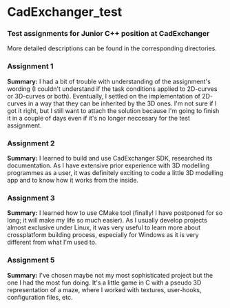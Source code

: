 # CadExchanger_test
### Test assignments for Junior C++ position at CadExchanger  
More detailed descriptions can be found in the corresponding directories.

### Assignment 1
**Summary:** I had a bit of trouble with understanding of the assignment's wording (I couldn't understand if the task conditions applied to 2D-curves or 3D-curves or both). Eventually, I settled on the implementation of 2D-curves in a way that they can be inherited by the 3D ones. I'm not sure if I got it right, but I still want to attach the solution because I'm going to finish it in a couple of days even if it's no longer neccesary for the test assignment.    

### Assignment 2
**Summary:** I learned to build and use CadExchanger SDK, researched its documentation. As I have extensive prior experience with 3D modelling programmes as a user, it was definitely exciting to code a little 3D modelling app and to know how it works from the inside.  

### Assignment 3
**Summary:** I learned how to use CMake tool (finally! I have postponed for so long; it will make my life so much easier). As I usually develop projects almost exclusive under Linux, it was very useful to learn more about crossplatform building process, especially for Windows as it is very different from what I'm used to.  

### Assignment 5
**Summary:** I've chosen maybe not my most sophisticated project but the one I had the most fun doing. It's a little game in C with a pseudo 3D representation of a maze, where I worked with textures, user-hooks, configuration files, etc.  
